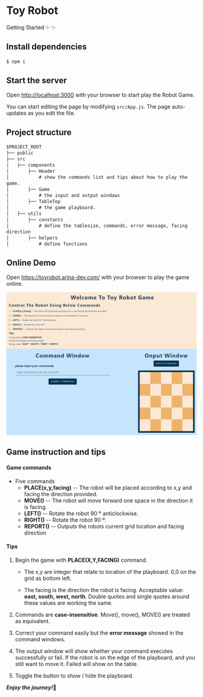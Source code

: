 # Toy Robot

Getting Started ✨ :sparkles:

## Install dependencies

```bash
$ npm i
```



## Start the server

Open [http://localhost:3000](http://localhost:3000) with your browser to start play the Robot Game.

You can start editing the page by modifying `src/App.js`. The page auto-updates as you edit the file.



## Project structure

```
$PROJECT_ROOT
├── public
├── src
│   ├── components
│       ├── Header
│           # show the commands list and tips about how to play the game.
│       ├── Game
│           # the input and output windows
│       ├── TableTop
│           # the game playboard.
│   ├── utils
│       ├── constants
│           # define the tablesize, commands, error message, facing direction
│       ├── helpers
│           # define functions
```



## Online Demo

Open https://toyrobot.arina-dev.com/ with your browser to play the game online.

![image-20230406073525885](./src/Asset/game.jpg)



## Game instruction and tips

#### Game commands

- Five commands
  -  **PLACE(x,y,facing)** -- The robot will be placed according to x,y and facing the direction provided.
  -  **MOVE()** -- The robot will move forward one space in the direction it is facing.
  -  **LEFT()** -- Rotate the robot 90 º anticlockwise.
  - **RIGHT()** -- Rotate the robot 90 º.
  -  **REPORT()** -- Outputs the robots current grid location and facing direction

#### Tips

1. Begin the game with **PLACE(X,Y,FACING)** command. 

   - The x,y are integer that relate to location of the playboard. 0,0 on the grid as bottom left.

   - The facing is the direction the robot is facing. Acceptable value: **east, south, west, north**. Double quotes and single quotes around these values are working the same.

2. Commands are **case-insensitive**. Move(), move(), MOVE() are treated as equivalent.

3. Correct your command easily but the **error message** showed in the command windows. 

4. The output window will show whether your command  executes successfully or fail. If the robot is on the edge of the playboard, and you still want to move it. Failed will show on the table.

5. Toggle the button to show / hide the playboard. 



<i><b>Enjoy the journey!</b></i>:clap:



